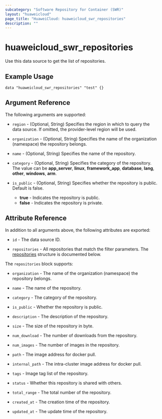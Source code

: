 ```yaml
---
subcategory: "Software Repository for Container (SWR)"
layout: "huaweicloud"
page_title: "HuaweiCloud: huaweicloud_swr_repositories"
description: ""
---
```


# huaweicloud_swr_repositories

Use this data source to get the list of repositories.

## Example Usage

```hcl
data "huaweicloud_swr_repositories" "test" {}
```

## Argument Reference

The following arguments are supported:

* `region` - (Optional, String) Specifies the region in which to query the data source.
  If omitted, the provider-level region will be used.

* `organization` - (Optional, String) Specifies the name of the organization (namespace) the repository belongs.

* `name` - (Optional, String) Specifies the name of the repository.

* `category` - (Optional, String) Specifies the category of the repository. The value can be **app_server**,
  **linux**, **framework_app**, **database**, **lang**, **other**, **windows**, **arm**.

* `is_public` - (Optional, String) Specifies whether the repository is public. Default is false.
  + **true** - Indicates the repository is public.
  + **false** - Indicates the repository is private.

## Attribute Reference

In addition to all arguments above, the following attributes are exported:

* `id` - The data source ID.

* `repositories` - All repositories that match the filter parameters.
  The [repositories](#attrblock--repositories) structure is documented below.

<a name="attrblock--repositories"></a>
The `repositories` block supports:

* `organization` - The name of the organization (namespace) the repository belongs.

* `name` - The name of the repository.

* `category` - The category of the repository.

* `is_public` - Whether the repository is public.

* `description` - The description of the repository.

* `size` - The size of the repository in byte.

* `num_download` - The number of downloads from the repository.

* `num_images` - The number of images in the repository.

* `path` - The image address for docker pull.

* `internal_path` - The intra-cluster image address for docker pull.

* `tags` - Image tag list of the repository.

* `status` - Whether this repository is shared with others.

* `total_range` - The total number of the repository.

* `created_at` - The creation time of the repository.

* `updated_at` - The update time of the repository.
